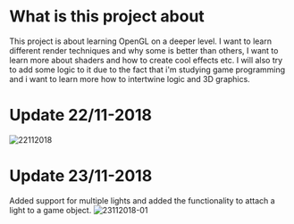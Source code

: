 # What is this project about
This project is about learning OpenGL on a deeper level. I want to learn different render techniques
and why some is better than others, I want to learn more about shaders and how to create cool effects etc. 
I will also try to add some logic to it due to the fact that i'm studying game programming and i want to learn more
how to intertwine logic and 3D graphics.

# Update 22/11-2018
![22112018](https://user-images.githubusercontent.com/24975339/48909440-9563ed00-ee6d-11e8-86e1-2e8ad85f88cb.png)

# Update 23/11-2018
Added support for multiple lights and added the functionality to attach a light to a game object.
![23112018-01](https://user-images.githubusercontent.com/24975339/48957367-8c037f00-ef58-11e8-835a-c132c378d243.png)
